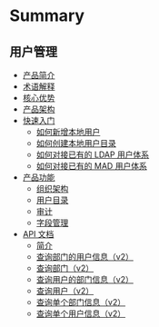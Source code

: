 # Summary

## 用户管理
* [产品简介](产品白皮书/产品简介/README.md)
* [术语解释](产品白皮书/术语解释/Term.md)
* [核心优势](产品白皮书/核心优势/Feature.md)
* [产品架构](产品白皮书/产品架构/Architecture.md)
* [快速入门]()
    * [如何新增本地用户](产品白皮书/快速入门/AddLocalUsers.md)
    * [如何创建本地用户目录](产品白皮书/快速入门/AddLocalDirectory.md)
    * [如何对接已有的 LDAP 用户体系](产品白皮书/快速入门/AddLdapDirectory.md)
    * [如何对接已有的 MAD 用户体系](产品白皮书/快速入门/AddMADDirectory.md)
* [产品功能]()
    * [组织架构](产品白皮书/产品功能/Organizations.md)
    * [用户目录](产品白皮书/产品功能/Directorys.md)
    * [审计](产品白皮书/产品功能/Audits.md)
    * [字段管理](产品白皮书/产品功能/Fields.md)
* [API 文档]()
    * [简介](7.0/API文档/usermanage/README.md)
    * [查询部门的用户信息（v2）](7.0/API文档/usermanage/zh-hans/list_department_profiles.md)
    * [查询部门（v2）](7.0/API文档/usermanage/zh-hans/list_departments.md)
    * [查询用户的部门信息（v2）](7.0/API文档/usermanage/zh-hans/list_profile_departments.md)
    * [查询用户（v2）](7.0/API文档/usermanage/zh-hans/list_users.md)
    * [查询单个部门信息（v2）](7.0/API文档/usermanage/zh-hans/retrieve_department.md)
    * [查询单个用户信息（v2）](7.0/API文档/usermanage/zh-hans/retrieve_user.md)
